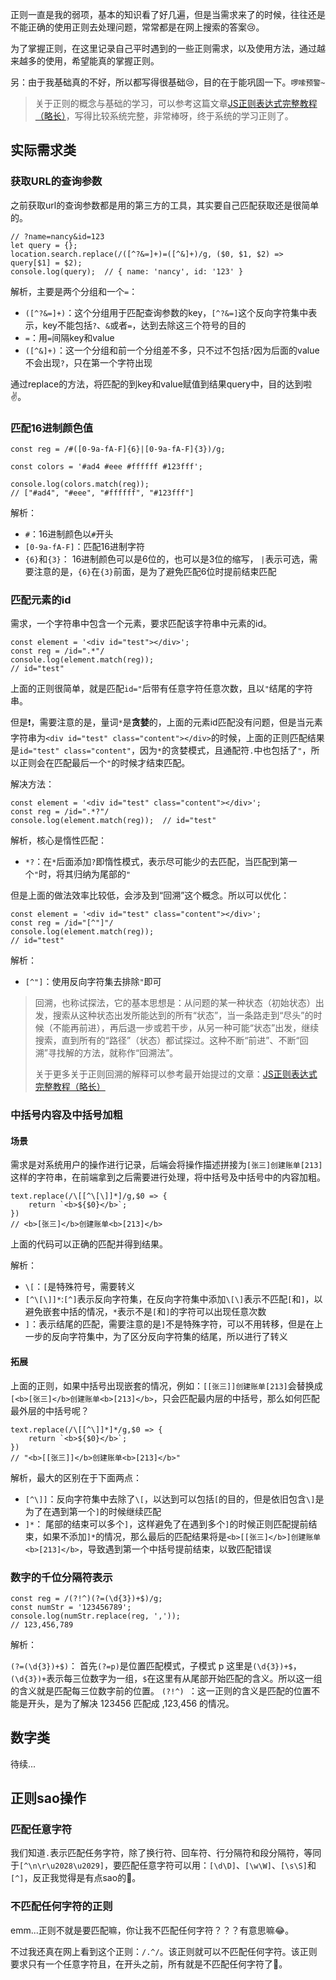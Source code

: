<!--title: JS正则实践记录-->
<!--date: 2018.12.11-->
<!--cate: 1-->
正则一直是我的弱项，基本的知识看了好几遍，但是当需求来了的时候，往往还是不能正确的使用正则去处理问题，常常都是在网上搜索的答案😢。

为了掌握正则，在这里记录自己平时遇到的一些正则需求，以及使用方法，通过越来越多的使用，希望能真的掌握正则。

另：由于我基础真的不好，所以都写得很基础😢，目的在于能巩固一下。`啰嗦预警~`

> 关于正则的概念与基础的学习，可以参考这篇文章[JS正则表达式完整教程（略长）](https://juejin.im/post/5965943ff265da6c30653879#heading-0)，写得比较系统完整，非常棒呀，终于系统的学习正则了。

## 实际需求类

### 获取URL的查询参数
之前获取url的查询参数都是用的第三方的工具，其实要自己匹配获取还是很简单的。

```
// ?name=nancy&id=123
let query = {};
location.search.replace(/([^?&=]+)=([^&]+)/g, ($0, $1, $2) => query[$1] = $2);
console.log(query);  // { name: 'nancy', id: '123' }
```
解析，主要是两个分组和一个`=`：

- `([^?&=]+)`：这个分组用于匹配查询参数的key，`[^?&=]`这个反向字符集中表示，key不能包括`?`、`&`或者`=`，达到去除这三个符号的目的
- `=`：用`=`间隔key和value
- `([^&]+)`：这一个分组和前一个分组差不多，只不过不包括`?`因为后面的value不会出现`?`，只在第一个字符出现

通过replace的方法，将匹配的到key和value赋值到结果query中，目的达到啦✌️。

### 匹配16进制颜色值
```
const reg = /#([0-9a-fA-F]{6}|[0-9a-fA-F]{3})/g;

const colors = '#ad4 #eee #ffffff #123fff';

console.log(colors.match(reg));
// ["#ad4", "#eee", "#ffffff", "#123fff"]
```
解析：

- `#`：16进制颜色以`#`开头
- `[0-9a-fA-F]`：匹配16进制字符
- `{6}`和`{3}`： 16进制颜色可以是6位的，也可以是3位的缩写， `|`表示可选，需要注意的是，`{6}`在`{3}`前面，是为了避免匹配6位时提前结束匹配

### 匹配元素的id
需求，一个字符串中包含一个元素，要求匹配该字符串中元素的id。

```
const element = '<div id="test"></div>';
const reg = /id=".*"/
console.log(element.match(reg));
// id="test"
```
上面的正则很简单，就是匹配`id="`后带有任意字符任意次数，且以`"`结尾的字符串。

但是❗️，需要注意的是，量词`*`是**贪婪**的，上面的元素id匹配没有问题，但是当元素字符串为`<div id="test" class="content"></div>`的时候，上面的正则匹配结果是`id="test" class="content"`，因为`*`的贪婪模式，且通配符`.`中也包括了`"`，所以正则会在匹配最后一个`"`的时候才结束匹配。

解决方法：

```
const element = '<div id="test" class="content"></div>';
const reg = /id=".*?"/
console.log(element.match(reg));  // id="test"
```
解析，核心是惰性匹配：

- `*?`：在`*`后面添加`?`即惰性模式，表示尽可能少的去匹配，当匹配到第一个`"`时，将其归纳为尾部的`"`

但是上面的做法效率比较低，会涉及到“回溯”这个概念。所以可以优化：

```
const element = '<div id="test" class="content"></div>';
const reg = /id="[^"]"/
console.log(element.match(reg));
// id="test"
```
解析：

- `[^"]`：使用反向字符集去排除`"`即可

> 回溯，也称试探法，它的基本思想是：从问题的某一种状态（初始状态）出发，搜索从这种状态出发所能达到的所有“状态”，当一条路走到“尽头”的时候（不能再前进），再后退一步或若干步，从另一种可能“状态”出发，继续搜索，直到所有的“路径”（状态）都试探过。这种不断“前进”、不断“回溯”寻找解的方法，就称作“回溯法”。
> 
> 关于更多关于正则回溯的解释可以参考最开始提过的文章：[JS正则表达式完整教程（略长）](https://juejin.im/post/5965943ff265da6c30653879#heading-21)

### 中括号内容及中括号加粗
#### 场景
需求是对系统用户的操作进行记录，后端会将操作描述拼接为`[张三]创建账单[213]`这样的字符串，在前端拿到之后需要进行处理，将中括号及中括号中的内容加粗。

```
text.replace(/\[[^\[\]]*]/g,$0 => {
	return `<b>${$0}</b>`;
})
// <b>[张三]</b>创建账单<b>[213]</b>
```
上面的代码可以正确的匹配并得到结果。

解析：

- `\[`：`[`是特殊符号，需要转义
- `[^\[\]]*`:`[^]`表示反向字符集，在反向字符集中添加`\[\]`表示不匹配`[`和`]`，以避免嵌套中括的情况，`*`表示不是`[`和`]`的字符可以出现任意次数
- `]`：表示结尾的匹配，需要注意的是`]`不是特殊字符，可以不用转移，但是在上一步的反向字符集中，为了区分反向字符集的结尾，所以进行了转义

#### 拓展
上面的正则，如果中括号出现嵌套的情况，例如：`[[张三]]创建账单[213]`会替换成`[<b>[张三]</b>创建账单<b>[213]</b>`，只会匹配最内层的中括号，那么如何匹配最外层的中括号呢？

```
text.replace(/\[[^\]]*]*/g,$0 => {
	return `<b>${$0}</b>`;
})
// "<b>[[张三]]</b>创建账单<b>[213]</b>"
```

解析，最大的区别在于下面两点：
- `[^\]]`：反向字符集中去除了`\[`，以达到可以包括`[`的目的，但是依旧包含`\]`是为了在遇到第一个`]`的时候继续匹配
- `]*`： 尾部的结束可以多个`]`，这样避免了在遇到多个`]`的时候正则匹配提前结束，如果不添加`]*`的情况，那么最后的匹配结果将是`<b>[[张三]</b>]创建账单<b>[213]</b>`，导致遇到第一个中括号提前结束，以致匹配错误

### 数字的千位分隔符表示
```
const reg = /(?!^)(?=(\d{3})+$)/g;
const numStr = '123456789';
console.log(numStr.replace(reg, ','));
// 123,456,789
```
解析：

`(?=(\d{3})+$)`： 首先`(?=p)`是位置匹配模式，子模式 p 这里是`(\d{3})+$`，`(\d{3})+`表示每三位数字为一组，`$`在这里有从尾部开始匹配的含义。所以这一组的含义就是匹配每三位数字前的位置。
`(?!^) `：这一正则的含义是匹配的位置不能是开头，是为了解决 123456 匹配成 ,123,456 的情况。

## 数字类
待续...

## 正则sao操作
### 匹配任意字符
我们知道`.`表示匹配任务字符，除了换行符、回车符、行分隔符和段分隔符，等同于`[^\n\r\u2028\u2029]`，要匹配任意字符可以用：`[\d\D]`、`[\w\W]`、`[\s\S]`和`[^]`，反正我觉得是有点sao的🤣。

### 不匹配任何字符的正则
emm...正则不就是要匹配嘛，你让我不匹配任何字符？？？有意思嘛😂。

不过我还真在网上看到这个正则：`/.^/`。该正则就可以不匹配任何字符。该正则要求只有一个任意字符且，在开头之前，所有就是不匹配任何字符了🤣。